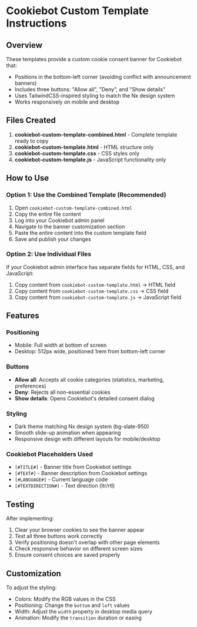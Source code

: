 # Cookiebot Custom Template Instructions

## Overview

These templates provide a custom cookie consent banner for Cookiebot that:
- Positions in the bottom-left corner (avoiding conflict with announcement banners)
- Includes three buttons: "Allow all", "Deny", and "Show details"
- Uses TailwindCSS-inspired styling to match the Nx design system
- Works responsively on mobile and desktop

## Files Created

1. **cookiebot-custom-template-combined.html** - Complete template ready to copy
2. **cookiebot-custom-template.html** - HTML structure only
3. **cookiebot-custom-template.css** - CSS styles only
4. **cookiebot-custom-template.js** - JavaScript functionality only

## How to Use

### Option 1: Use the Combined Template (Recommended)

1. Open `cookiebot-custom-template-combined.html`
2. Copy the entire file content
3. Log into your Cookiebot admin panel
4. Navigate to the banner customization section
5. Paste the entire content into the custom template field
6. Save and publish your changes

### Option 2: Use Individual Files

If your Cookiebot admin interface has separate fields for HTML, CSS, and JavaScript:

1. Copy content from `cookiebot-custom-template.html` → HTML field
2. Copy content from `cookiebot-custom-template.css` → CSS field  
3. Copy content from `cookiebot-custom-template.js` → JavaScript field

## Features

### Positioning
- Mobile: Full width at bottom of screen
- Desktop: 512px wide, positioned 1rem from bottom-left corner

### Buttons
- **Allow all**: Accepts all cookie categories (statistics, marketing, preferences)
- **Deny**: Rejects all non-essential cookies
- **Show details**: Opens Cookiebot's detailed consent dialog

### Styling
- Dark theme matching Nx design system (bg-slate-950)
- Smooth slide-up animation when appearing
- Responsive design with different layouts for mobile/desktop

### Cookiebot Placeholders Used
- `[#TITLE#]` - Banner title from Cookiebot settings
- `[#TEXT#]` - Banner description from Cookiebot settings
- `[#LANGUAGE#]` - Current language code
- `[#TEXTDIRECTION#]` - Text direction (ltr/rtl)

## Testing

After implementing:
1. Clear your browser cookies to see the banner appear
2. Test all three buttons work correctly
3. Verify positioning doesn't overlap with other page elements
4. Check responsive behavior on different screen sizes
5. Ensure consent choices are saved properly

## Customization

To adjust the styling:
- Colors: Modify the RGB values in the CSS
- Positioning: Change the `bottom` and `left` values
- Width: Adjust the `width` property in desktop media query
- Animation: Modify the `transition` duration or easing